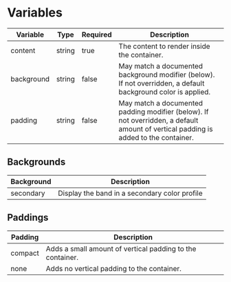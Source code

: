 # Variables
| Variable   | Type   | Required | Description                                                                                                                         |
|------------|--------|----------|-------------------------------------------------------------------------------------------------------------------------------------|
| content    | string | true     | The content to render inside the container.                                                                                         |
 | background | string | false    | May match a documented background modifier (below). If not overridden, a default background color is applied.                       |
 | padding    | string | false    | May match a documented padding modifier (below). If not overridden, a default amount of vertical padding is added to the container. |

## Backgrounds
| Background | Description                                   |
|------------|-----------------------------------------------|
| secondary  | Display the band in a secondary color profile |

## Paddings
| Padding | Description                                               |
|---------|-----------------------------------------------------------|
| compact | Adds a small amount of vertical padding to the container. |
| none    | Adds no vertical padding to the container.                |
